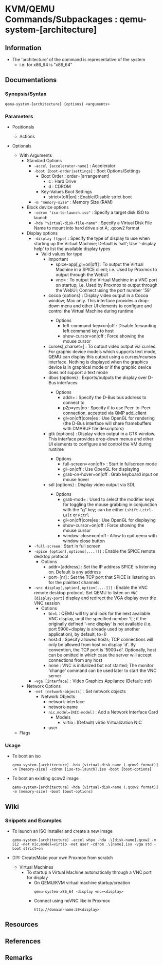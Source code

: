 # KVM/QEMU Commands/Subpackages : qemu-system-[architecture]

## Information
- The 'architecture' of the command is representative of the system
    - i.e. for x86_64 is "x86_64"

## Documentations
### Synopsis/Syntax
```console
qemu-system-[architecture] {options} <arguments>
```

### Parameters
- Positionals
    - Actions

- Optionals
    - With Arguments
        - Standard Options
            + `-accel [accelerator-name]`     : Accelerator
            - `-boot [boot-order|settings]`   : Boot Options/Settings
                - Boot Order : order=[arrangement]
                    + c : Hard Drive
                    + d : CDROM 
                - Key-Values Boot Settings
                    + strict=[off|on]         : Enable/Disable strict boot
            + `-m "memory-size"`              : Memory Size (RAM)
        - Block device options
            + `-cdrom "iso-to-launch.iso"`    : Specify a target disk ISO to launch
            + `-hda "virtual-disk-file-name"` : Specify a Virtual Disk File Name to mount into hard drive slot A; .qcow2 format
        - Display options
            - `-display [type]`               : Specify the type of display to use when starting up the Virtual Machine; Default is 'sdl'; Use '-display help' to list the available display types
                - Valid values for type
                    - Important
                        + spice-app[,gl=on|off]   : To output the Virtual Machine in a SPICE client; i.e. Used by Proxmox to output through the WebUI
                        + vnc=<display>           : To output the Virtual Machine in a VNC port on startup; i.e. Used by Proxmox to output through the WebUI; Connect using the port number '59<specified-display>'
                    - cocoa {options} <args>  : Display video output in a Cocoa window; Mac only. This interface provides a drop-down menu and other UI elements to configure and control the Virtual Machine during runtime
                        - Options
                            + left-command-key=on|off : Disable forwarding left command key to host
                            + show-cursor=on|off : Force showing the mouse cursor
                    - curses[,charset=<encoding>] : To output video output via curses. For graphic device models which supports text mode, QEMU can display this output using a curses/ncurses interface. Nothing is displayed when the graphics device is in graphical mode or if the graphic device does not support a text mode
                    - dbus {options} <args>   : Exports/outputs the display over D-Bus interfaces
                        - Options
                            + addr=<dbusaddr> : Specify the D-Bus bus address to connect to
                            + p2p=yes|no      : Specify if to use Peer-to-Peer connection, accepted via QMP add_client
                            + gl=on|off|core|es : Use OpenGL for rendering (the D-Bus interface will share framebuffers with DMABUF file descriptors)
                    - gtk {options} <args>    : Display video output in a GTK window. This interface provides drop-down menus and other UI elements to configure and control the VM during runtime
                        - Options
                            + full-screen=<on|off> : Start in fullscreen mode
                            + gl=on|off       : Use OpenGL for displaying
                            + grab-on-hover=on|off : Grab keyboard input on mouse hover
                    - sdl {options} <args>    : Display video output via SDL
                        - Options
                            + grab-mod=<mods> : Used to select the modifier keys for toggling the mouse grabbing in conjunction with the "g" key; <mods> can be either `Lshift-Lctrl-Lalt` or `Rctrl`
                            + gl=on|off|core|es : Use OpenGL for displaying
                            + show-cursor=on|off : Force showing the mouse cursor
                            + window-close=on|off : Allow to quit qemu with window close button
            + `-full-screen`                  : Start in full screen
            - `-spice {option[,options[,...]]}` : Enable the SPICE remote desktop protocol
                - Options
                    + addr=[address]            : Set the IP address SPICE is listening on. Default is any address
                    + port=[nr]                 : Set the TCP port that SPICE is listening on for the plaintext channels
            + `-vnc display[,option[,option[,...]]]` : Enable the VNC remote desktop protocol; Set QEMU to listen on `VNC [display-port]` display and redirect the VGA display over the VNC session
                - Options
                    + to=L                      : QEMU will try and look for the next available VNC display, until the specified number 'L'; if the originally defined '-vnc display' is not available (i.e. port 5900+display is already used by another application), by default, to=0
                    + host:d                    : Specify allowed hosts; TCP connections will only be allowed from host on display 'd'. By convention, the TCP port is '5900+d'. Optionally, host can be omitted in which case the server will accept connections from any host
                    + none                      : VNC is initialized but not started; The monitor 'change' command can be used later to start the VNC server
            + `-vga [interface]`                : Video Graphics Appliance (Default: std) 
        - Network Options
            - `-net [network-objects]`        : Set network objects
                - Network Objects
                    + network-interface
                    + network-name
                    + `nic,model=[NIC-model]` : Add a Network Interface Card
                        - Models
                            + virtio : (Default) virtio Virtualization NIC
                    + user
    - Flags

### Usage
- To boot an iso
    ```console
    qemu-system-[architecture] -hda [virtual-disk-name (.qcow2 format)] -m [memory-size] -cdrom [iso-to-launch].iso -boot [boot-options]
    ```
- To boot an existing qcow2 image
    ```console
    qemu-system-[architecture] -hda [virtual-disk-name (.qcow2 format)] -m [memory-size] -boot [boot-options]
    ```

## Wiki
### Snippets and Examples
- To launch an ISO installer and create a new image
    ```console
    qemu-system-[architecture] -accel whpx -hda .\[disk-name].qcow2 -m 512 -net nic,model=virtio -net user -cdrom .\[name].iso -vga std -boot strict=on
    ```

- DIY: Create/Make your own Proxmox from scratch
    - Virtual Machines
        - To startup a Virtual Machine automatically through a VNC port for display
            - On QEMU/KVM virtual machine startup/creation
                ```console
                qemu-system-x86_64 -display vnc=<display>
                ```
            - Connect using noVNC like in Proxmox
                ```console
                http://domain-name:59<display>
                ```

## Resources

## References

## Remarks
